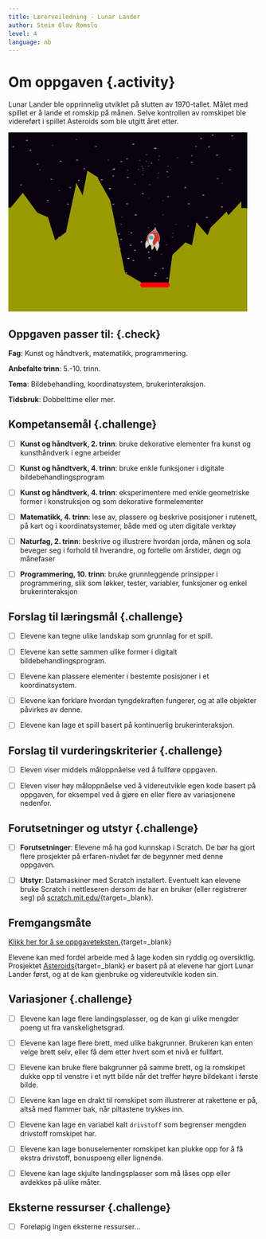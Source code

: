 ```yaml
---
title: Lærerveiledning - Lunar Lander
author: Stein Olav Romslo
level: 4
language: nb
---
```



# Om oppgaven {.activity}

Lunar Lander ble opprinnelig utviklet på slutten av 1970-tallet. Målet med
spillet er å lande et romskip på månen. Selve kontrollen av romskipet ble
videreført i spillet Asteroids som ble utgitt året etter.

![Illustrasjon av et ferdig Lunar Lander spill](lunar_lander.png)

## Oppgaven passer til: {.check}

 __Fag__: Kunst og håndtverk, matematikk, programmering.
 
__Anbefalte trinn__: 5.-10. trinn.

__Tema__: Bildebehandling, koordinatsystem, brukerinteraksjon.

__Tidsbruk__: Dobbelttime eller mer.

## Kompetansemål {.challenge}

- [ ] __Kunst og håndtverk, 2. trinn__: bruke dekorative elementer fra kunst og
      kunsthåndverk i egne arbeider

- [ ] __Kunst og håndtverk, 4. trinn__: bruke enkle funksjoner i digitale
      bildebehandlingsprogram

- [ ] __Kunst og håndtverk, 4. trinn__: eksperimentere med enkle geometriske
      former i konstruksjon og som dekorative formelementer

- [ ] __Matematikk, 4. trinn__: lese av, plassere og beskrive posisjoner i
      rutenett, på kart og i koordinatsystemer, både med og uten digitale
      verktøy

- [ ] __Naturfag, 2. trinn__: beskrive og illustrere hvordan jorda, månen og
      sola beveger seg i forhold til hverandre, og fortelle om årstider, døgn og
      månefaser

- [ ] __Programmering, 10. trinn__: bruke grunnleggende prinsipper i
      programmering, slik som løkker, tester, variabler, funksjoner og enkel
      brukerinteraksjon

## Forslag til læringsmål {.challenge}

- [ ] Elevene kan tegne ulike landskap som grunnlag for et spill.

- [ ] Elevene kan sette sammen ulike former i digitalt bildebehandlingsprogram.

- [ ] Elevene kan plassere elementer i bestemte posisjoner i et koordinatsystem.

- [ ] Elevene kan forklare hvordan tyngdekraften fungerer, og at alle objekter
      påvirkes av denne.

- [ ] Elevene kan lage et spill basert på kontinuerlig brukerinteraksjon.

## Forslag til vurderingskriterier {.challenge}

- [ ] Eleven viser middels måloppnåelse ved å fullføre oppgaven.

- [ ] Eleven viser høy måloppnåelse ved å videreutvikle egen kode basert på
      oppgaven, for eksempel ved å gjøre en eller flere av variasjonene
      nedenfor.

## Forutsetninger og utstyr {.challenge}

- [ ] __Forutsetninger__: Elevene må ha god kunnskap i Scratch. De bør ha gjort
      flere prosjekter på erfaren-nivået før de begynner med denne oppgaven.

- [ ] __Utstyr__: Datamaskiner med Scratch installert. Eventuelt kan elevene
      bruke Scratch i nettleseren dersom de har en bruker (eller registrerer
      seg) på [scratch.mit.edu/](http://scratch.mit.edu/){target=_blank}.

## Fremgangsmåte

[Klikk her for å se oppgaveteksten.](../lunar_lander/lunar_lander.html){target=_blank}

Elevene kan med fordel arbeide med å lage koden sin ryddig og oversiktlig.
Prosjektet [Asteroids](../asteroids/asteroids.html){target=_blank} er basert på
at elevene har gjort Lunar Lander først, og at de kan gjenbruke og videreutvikle
koden sin.

## Variasjoner {.challenge}

- [ ] Elevene kan lage flere landingsplasser, og de kan gi ulike mengder poeng
      ut fra vanskelighetsgrad.

- [ ] Elevene kan lage flere brett, med ulike bakgrunner. Brukeren kan enten
      velge brett selv, eller få dem etter hvert som et nivå er fullført.

- [ ] Elevene kan bruke flere bakgrunner på samme brett, og la romskipet dukke
      opp til venstre i et nytt bilde når det treffer høyre bildekant i første
      bilde.

- [ ] Elevene kan lage en drakt til romskipet som illustrerer at rakettene er
      på, altså med flammer bak, når piltastene trykkes inn.

- [ ] Elevene kan lage en variabel kalt `drivstoff` som begrenser mengden
      drivstoff romskipet har.

- [ ] Elevene kan lage bonuselementer romskipet kan plukke opp for å få ekstra
      drivstoff, bonuspoeng eller lignende.

- [ ] Elevene kan lage skjulte landingsplasser som må låses opp eller avdekkes
      på ulike måter.

## Eksterne ressurser {.challenge}

- [ ] Foreløpig ingen eksterne ressurser...

